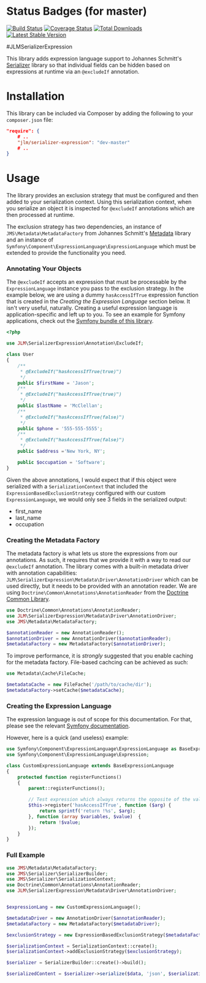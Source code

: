 # Status Badges (for master)

[![Build Status](https://travis-ci.org/jmcclell/JLMSerializerExpression.png?branch=master)](https://travis-ci.org/jmcclell/JLMSerializerExpression)
[![Coverage Status](https://coveralls.io/repos/jmcclell/JLMSerializerExpression/badge.png?branch=master)](https://coveralls.io/r/jmcclell/JLMSerializerExpression?branch=master)
[![Total Downloads](https://poser.pugx.org/jlm/aws-bundle/downloads.png)](https://packagist.org/packages/jlm/serializer-expression)
[![Latest Stable Version](https://poser.pugx.org/jlm/aws-bundle/v/stable.png)](https://packagist.org/packages/jlm/serializer-expression)

#JLMSerializerExpression

This library adds expression language support to Johannes Schmitt's [Serializer](https://github.com/schmittjoh/Serializer) library so that individual fields can be hidden based on expressions at runtime via an `@excludeIf` annotation.

# Installation

This library can be included via Composer by adding the following to your ```composer.json``` file:

```json
"require": {
    # ..
    "jlm/serializer-expression": "dev-master"
    # ..
}
```

# Usage

The library provides an exclusion strategy that must be configured and then added to your serialization context. Using this serialization context, when you serialize an object it is inspected for `@excludeIf` annotations which are then processed at runtime.

The exclusion strategy has two dependencies, an instance of `JMS\Metadata\MetadataFactory` from Johannes Schmitt's [Metadata](http://github.com/schmittjoh/Metadata) library and an instance of `Symfony\Component\ExpressionLanguage\ExpressionLanguage` which must be extended to provide the functionality you need.

### Annotating Your Objects

The `@excludeIf` accepts an expression that must be processable by the `ExpressionLanguage` instance you pass to the exclusion strategy. In the example below, we are using a dummy `hasAccessIfTrue` expression function that is created in the *Creating the Expression Language* section below. It isn't very useful, naturally. Creating a useful expression language is application-specific and left up to you. To see an example for Symfony applications, check out the [Symfony bundle of this library](http://github.com/jmcclell/JLMSerializerExpressionBundle).

```php
<?php

use JLM\SerializerExpression\Annotation\ExcludeIf;

class User
{
    /**
     * @ExcludeIf("hasAccessIfTrue(true)")
     */
    public $firstName = 'Jason';
    /**
     * @ExcludeIf("hasAccessIfTrue(true)")
     */
    public $lastName = 'McClellan';
    /**
     * @ExcludeIf("hasAccessIfTrue(false)")
     */
    public $phone = '555-555-5555';
    /**
     * @ExcludeIf("hasAccessIfTrue(false)")
     */
    public $address ='New York, NY';

    public $occupation = 'Software';
}
```

Given the above annotations, I would expect that if this object were serialized with a `SerializationContext` that included the `ExpressionBasedExclusionStrategy` configured with our custom `ExpressionLanguage`, we would only see 3 fields in the serialized output:
- first_name
- last_name
- occupation

### Creating the Metadata Factory

The metadata factory is what lets us store the expressions from our annotations. As such, it requires that we provide it with a way to read our `@excludeIf` annotation. The library comes with a built-in metadata driver with annotation capabilities: `JLM\SerializerExpression\Metadata\Driver\AnnotationDriver` which can be used directly, but it needs to be provided with an annotation reader. We are using `Doctrine\Common\Annotations\AnnotationReader` from the [Doctrine Common Library](http://www.doctrine-project.org/projects/common.html).

```php
use Doctrine\Common\Annotations\AnnotationReader;
use JLM\SerializerExpression\Metadata\Driver\AnnotationDriver;
use JMS\Metadata\MetadataFactory;

$annotationReader = new AnnotationReader();
$annotationDriver = new AnnotationDriver($annotationReader);
$metadataFactory = new MetadataFactory($annotationDriver);
```

To improve performance, it is *strongly* suggested that you enable caching for the metadata factory. File-based cachcing can be achieved as such:

```php
use Metadata\Cache\FileCache;

$metadataCache = new FileFache('/path/to/cache/dir');
$metadataFactory->setCache($metadataCache);
```

### Creating the Expression Language

The expression language is out of scope for this documentation. For that, please see the relevant [Symfony documentation](http://symfony.com/doc/current/components/expression_language/index.html).

However, here is a quick (and useless) example:

```php
use Symfony\Component\ExpressionLanguage\ExpressionLanguage as BaseExpressionLanguage;
use Symfony\Component\ExpressionLanguage\Expression;

class CustomExpressionLanguage extends BaseExpressionLanguage
{
    protected function registerFunctions()
    {
        parent::registerFunctions();

        // Test expression which always returns the opposite of the value we pass to it
        $this->register('hasAccessIfTrue', function ($arg) {
            return sprintf('return !%s', $arg);
        }, function (array $variables, $value)  {
            return !$value;
        });
    }
}
```

### Full Example

```php
use JMS\Metadata\MetadataFactory;
use JMS\Serializer\SerializerBuilder;
use JMS\Serializer\SerializationContext;
use Doctrine\Common\Annotations\AnnotationReader;
use JLM\SerializerExpression\Metadata\Driver\AnnotationDriver;


$expressionLang = new CustomExpressionLanguage();

$metadataDriver = new AnnotationDriver($annotationReader);
$metadataFactory = new MetadataFactory($metadataDriver);

$exclusionStrategy = new ExpressionBasedExclusionStrategy($metadataFactory, $expressionLang);

$serializationContext = SerializationContext::create();
$serializationContext->addExclusionStrategy($exclusionStrategy);

$serializer = SerializerBuilder::create()->build();

$serializedContent = $serializer->serialize($data, 'json', $serializationContext);
```

